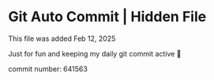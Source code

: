 # Git Auto Commit | Hidden File

This file was added Feb 12, 2025

Just for fun and keeping my daily git commit active 🤪

commit number: 641563
